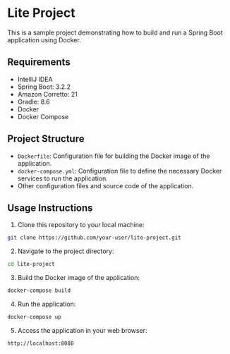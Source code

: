 # Lite Project

This is a sample project demonstrating how to build and run a Spring Boot application using Docker.

## Requirements

- IntelliJ IDEA
- Spring Boot: 3.2.2
- Amazon Corretto: 21
- Gradle: 8.6
- Docker
- Docker Compose

## Project Structure

- `Dockerfile`: Configuration file for building the Docker image of the application.
- `docker-compose.yml`: Configuration file to define the necessary Docker services to run the application.
- Other configuration files and source code of the application.

## Usage Instructions

1. Clone this repository to your local machine:
```bash
git clone https://github.com/your-user/lite-project.git
```

2. Navigate to the project directory:
```bash
cd lite-project
```

3. Build the Docker image of the application:
```bash
docker-compose build
```

4. Run the application:
```bash
docker-compose up
```

5. Access the application in your web browser:
```bash
http://localhost:8080
```
